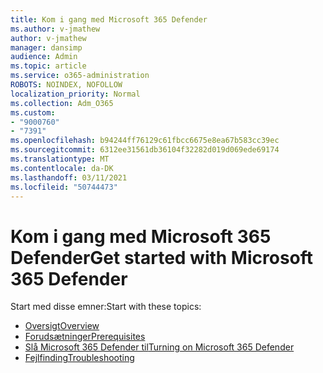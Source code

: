 ```yaml
---
title: Kom i gang med Microsoft 365 Defender
ms.author: v-jmathew
author: v-jmathew
manager: dansimp
audience: Admin
ms.topic: article
ms.service: o365-administration
ROBOTS: NOINDEX, NOFOLLOW
localization_priority: Normal
ms.collection: Adm_O365
ms.custom:
- "9000760"
- "7391"
ms.openlocfilehash: b94244ff76129c61fbcc6675e8ea67b583cc39ec
ms.sourcegitcommit: 6312ee31561db36104f32282d019d069ede69174
ms.translationtype: MT
ms.contentlocale: da-DK
ms.lasthandoff: 03/11/2021
ms.locfileid: "50744473"
---
```

# <a name="get-started-with-microsoft-365-defender"></a><span data-ttu-id="133c7-102">Kom i gang med Microsoft 365 Defender</span><span class="sxs-lookup"><span data-stu-id="133c7-102">Get started with Microsoft 365 Defender</span></span>

<span data-ttu-id="133c7-103">Start med disse emner:</span><span class="sxs-lookup"><span data-stu-id="133c7-103">Start with these topics:</span></span>

- [<span data-ttu-id="133c7-104">Oversigt</span><span class="sxs-lookup"><span data-stu-id="133c7-104">Overview</span></span>](https://docs.microsoft.com/microsoft-365/security/mtp/microsoft-threat-protection)
- [<span data-ttu-id="133c7-105">Forudsætninger</span><span class="sxs-lookup"><span data-stu-id="133c7-105">Prerequisites</span></span>](https://docs.microsoft.com/microsoft-365/security/mtp/prerequisites)
- [<span data-ttu-id="133c7-106">Slå Microsoft 365 Defender til</span><span class="sxs-lookup"><span data-stu-id="133c7-106">Turning on Microsoft 365 Defender</span></span>](https://docs.microsoft.com/microsoft-365/security/mtp/mtp-enable)
- [<span data-ttu-id="133c7-107">Fejlfinding</span><span class="sxs-lookup"><span data-stu-id="133c7-107">Troubleshooting</span></span>](https://docs.microsoft.com/microsoft-365/security/mtp/troubleshoot)

